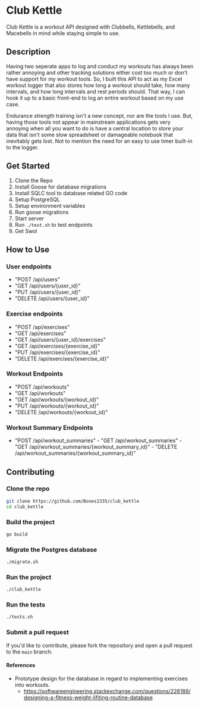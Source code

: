 # Club Kettle

Club Kettle is a workout API designed with Clubbells, Kettlebells, and Macebells in mind while staying simple to use.

## Description

Having two seperate apps to log and conduct my workouts has always been rather annoying and other tracking solutions either cost too much or don't have support for my workout tools. So, I built this API to act as my Excel workout logger that also stores how long a workout should take, how many intervals, and how long intervals and rest periods should. That way, I can hook it up to a basic front-end to log an entire workout based on my use case. 

Endurance strength training isn't a new concept, nor are the tools I use. But, having those tools not appear in mainstream applications gets very annoying when all you want to do is have a central location to store your data that isn't some slow spreadsheet or damageable notebook that inevitably gets lost. Not to mention the need for an easy to use timer built-in to the logger.

## Get Started

1. Clone the Repo
2. Install Goose for database migrations
3. Install SQLC tool to database related GO code
4. Setup PostgreSQL
5. Setup environment variables
6. Run goose migrations
7. Start server
8. Run `./test.sh` to test endpoints
9. Get Swol

## How to Use

### User endpoints
   - "POST /api/users"
   - "GET /api/users/{user_id}"
   - "PUT /api/users/{user_id}"
   - "DELETE /api/users/{user_id}"

### Exercise endpoints
   - "POST /api/exercises"
   - "GET /api/exercises"
   - "GET /api/users/{user_id}/exercises"
   - "GET /api/exercises/{exercise_id}"
   - "PUT /api/exercises/{exercise_id}"
   - "DELETE /api/exercises/{exercise_id}"

### Workout Endpoints
   - "POST /api/workouts"
   - "GET /api/workouts"
   - "GET /api/workouts/{workout_id}"
   - "PUT /api/workouts/{workout_id}"
   - "DELETE /api/workouts/{workout_id}"

### Workout Summary Endpoints
   - "POST /api/workout_summaries"
	- "GET /api/workout_summaries"
	- "GET /api/workout_summaries/{workout_summary_id}"
	- "DELETE /api/workout_summaries/{workout_summary_id}"

## Contributing

### Clone the repo

```bash
git clone https://github.com/Bones1335/club_kettle
cd club_kettle
```

### Build the project

```bash
go build
```

### Migrate the Postgres database

```bash
./migrate.sh
```

### Run the project

```bash
./club_kettle
```

### Run the tests

```bash
./tests.sh
```

### Submit a pull request

If you'd like to contribute, please fork the repository and open a pull request to the `main` branch.

#### References

 - Prototype design for the database in regard to implementing exercises into workouts.
    - https://softwareengineering.stackexchange.com/questions/226189/designing-a-fitness-weight-lifiting-routine-database
